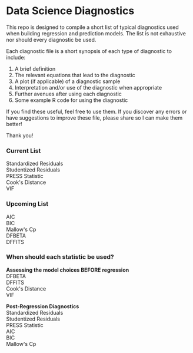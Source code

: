 # Data Science Diagnostics

This repo is designed to compile a short list of typical diagnostics used when building regression and prediction models. The list is not exhaustive nor should every diagnostic be used.  

Each diagnostic file is a short synopsis of each type of diagnostic to include:  
1. A brief definition  
2. The relevant equations that lead to the diagnostic  
3. A plot (if applicable) of a diagnostic sample  
4. Interpretation and/or use of the diagnostic when appropriate  
5. Further avenues after using each diagnostic  
6. Some example R code for using the diagnostic  

If you find these useful, feel free to use them. If you discover any errors or have suggestions to improve these file, please share so I can make them better!

Thank you!

### Current List  
Standardized Residuals  
Studentized Residuals  
PRESS Statistic  
Cook's Distance  
VIF  

### Upcoming List
AIC  
BIC  
Mallow's Cp  
DFBETA  
DFFITS  
 

### When should each statistic be used?
**Assessing the model choices BEFORE regression**  
DFBETA  
DFFITS  
Cook's Distance  
VIF  

**Post-Regression Diagnostics**  
Standardized Residuals  
Studentized Residuals  
PRESS Statistic  
AIC  
BIC  
Mallow's Cp
